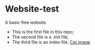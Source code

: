 # Website-test
A basic free website
- This is the first file in this repo;
- The second file is a .md file;
- The third file is an index file;
[Cat image](http://icons.iconarchive.com/icons/google/noto-emoji-animals-nature/256/22221-cat-icon.png)

